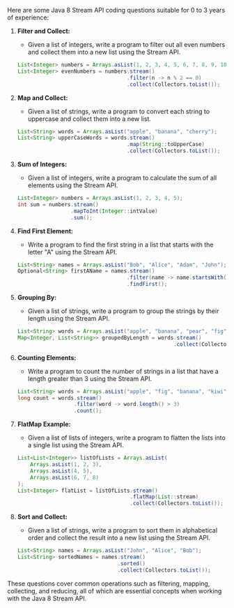 Here are some Java 8 Stream API coding questions suitable for 0 to 3 years of experience:

1. **Filter and Collect:**
    - Given a list of integers, write a program to filter out all even numbers and collect them into a new list using the Stream API.

   ```java
   List<Integer> numbers = Arrays.asList(1, 2, 3, 4, 5, 6, 7, 8, 9, 10);
   List<Integer> evenNumbers = numbers.stream()
                                      .filter(n -> n % 2 == 0)
                                      .collect(Collectors.toList());
   ```

2. **Map and Collect:**
    - Given a list of strings, write a program to convert each string to uppercase and collect them into a new list.

   ```java
   List<String> words = Arrays.asList("apple", "banana", "cherry");
   List<String> upperCaseWords = words.stream()
                                      .map(String::toUpperCase)
                                      .collect(Collectors.toList());
   ```

3. **Sum of Integers:**
    - Given a list of integers, write a program to calculate the sum of all elements using the Stream API.

   ```java
   List<Integer> numbers = Arrays.asList(1, 2, 3, 4, 5);
   int sum = numbers.stream()
                    .mapToInt(Integer::intValue)
                    .sum();
   ```

4. **Find First Element:**
    - Write a program to find the first string in a list that starts with the letter "A" using the Stream API.

   ```java
   List<String> names = Arrays.asList("Bob", "Alice", "Adam", "John");
   Optional<String> firstAName = names.stream()
                                      .filter(name -> name.startsWith("A"))
                                      .findFirst();
   ```

5. **Grouping By:**
    - Given a list of strings, write a program to group the strings by their length using the Stream API.

   ```java
   List<String> words = Arrays.asList("apple", "banana", "pear", "fig", "kiwi");
   Map<Integer, List<String>> groupedByLength = words.stream()
                                                     .collect(Collectors.groupingBy(String::length));
   ```

6. **Counting Elements:**
    - Write a program to count the number of strings in a list that have a length greater than 3 using the Stream API.

   ```java
   List<String> words = Arrays.asList("apple", "fig", "banana", "kiwi");
   long count = words.stream()
                     .filter(word -> word.length() > 3)
                     .count();
   ```

7. **FlatMap Example:**
    - Given a list of lists of integers, write a program to flatten the lists into a single list using the Stream API.

   ```java
   List<List<Integer>> listOfLists = Arrays.asList(
       Arrays.asList(1, 2, 3),
       Arrays.asList(4, 5),
       Arrays.asList(6, 7, 8)
   );
   List<Integer> flatList = listOfLists.stream()
                                       .flatMap(List::stream)
                                       .collect(Collectors.toList());
   ```

8. **Sort and Collect:**
    - Given a list of strings, write a program to sort them in alphabetical order and collect the result into a new list using the Stream API.

   ```java
   List<String> names = Arrays.asList("John", "Alice", "Bob");
   List<String> sortedNames = names.stream()
                                   .sorted()
                                   .collect(Collectors.toList());
   ```

These questions cover common operations such as filtering, mapping, collecting, and reducing, all of which are essential concepts when working with the Java 8 Stream API.
